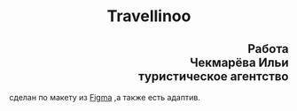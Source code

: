 
<h1 align="center">Travellinoo</h1>

<h2 align="end">Работа <br> Чекмарёва Ильи <br> туристическое агентство</h2>

сделан по макету из [Figma][code]  ,а также есть адаптив.









[code]:https://www.figma.com/file/Vb2g3JbSHL7be8ZBTRyWpv/%D0%98%D0%97-1-%D1%80%D0%B0%D0%B7%D1%80%D0%B0%D0%B1%D0%BE%D1%82%D0%BA%D0%B0-%D0%B2%D0%B5%D0%B1-%D0%B8%D0%BD%D1%82%D0%B5%D1%80%D1%84%D0%B5%D0%B9%D1%81%D0%BE%D0%B2?node-id=0%3A1472&mode=dev
